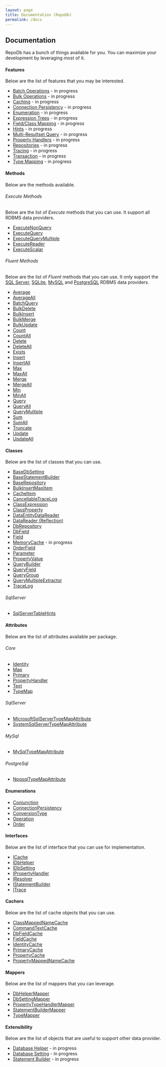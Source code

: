 ```yaml
---
layout: page
title: Documentation (RepoDb)
permalink: /docs
---
```


## Documentation

RepoDb has a bunch of things available for you. You can maximize your development by leveraging most of it.

#### Features

Below are the list of features that you may be interested.

- [Batch Operations](/feature/batch-operations) - in progress
- [Bulk Operations](/feature/bulk-operations) - in progress
- [Caching](/feature/caching) - in progress
- [Connection Persistency](/feature/connection-persistency) - in progress
- [Enumeration](/feature/enumeration) - in progress
- [Expression Trees](/feature/expression-trees) - in progress
- [Field/Class Mapping](/feature/field-class-mapping) - in progress
- [Hints](/feature/hints) - in progress
- [Multi-Resultset Query](/feature/multi-resultset-query) - in progress
- [Property Handlers](/feature/property-handlers) - in progress
- [Repositories](/feature/repositories) - in progress
- [Tracing](/feature/tracing) - in progress
- [Transaction](/feature/transaction) - in progress
- [Type Mapping](/feature/type-mapping) - in progress

#### Methods

Below are the methods available.

###### Execute Methods

Below are the list of *Execute* methods that you can use. It support all RDBMS data providers.

- [ExecuteNonQuery](/operation/executenonquery)
- [ExecuteQuery](/operation/executequery)
- [ExecuteQueryMultiple](/operation/executequerymultiple)
- [ExecuteReader](/operation/executereader)
- [ExecuteScalar](/operation/executescalar)

###### Fluent Methods

Below are the list of *Fluent* methods that you can use. It only support the [SQL Server](https://www.nuget.org/packages/RepoDb.SqlServer), [SQLite](https://www.nuget.org/packages/RepoDb.SqLite), [MySQL](https://www.nuget.org/packages/RepoDb.MySql) and  [PostgreSQL](https://www.nuget.org/packages/RepoDb.PostgreSql) RDBMS data providers.

- [Average](/operation/average)
- [AverageAll](/operation/averageall)
- [BatchQuery](/operation/batchquery)
- [BulkDelete](/operation/bulkdelete)
- [BulkInsert](/operation/bulkinsert)
- [BulkMerge](/operation/bulkmerge)
- [BulkUpdate](/operation/bulkupdate)
- [Count](/operation/count)
- [CountAll](/operation/countall)
- [Delete](/operation/delete)
- [DeleteAll](/operation/deleteall)
- [Exists](/operation/exists)
- [Insert](/operation/insert)
- [InsertAll](/operation/insertall)
- [Max](/operation/max)
- [MaxAll](/operation/maxall)
- [Merge](/operation/merge)
- [MergeAll](/operation/mergeall)
- [Min](/operation/min)
- [MinAll](/operation/minall)
- [Query](/operation/query)
- [QueryAll](/operation/queryall)
- [QueryMultiple](/operation/querymultiple)
- [Sum](/operation/sum)
- [SumAll](/operation/sumall)
- [Truncate](/operation/truncate)
- [Update](/operation/update)
- [UpdateAll](/operation/updateall)

#### Classes

Below are the list of classes that you can use.

- [BaseDbSetting](/class/basedbsetting)
- [BaseStatementBuilder](/class/basestatementbuilder)
- [BaseRepository](/class/baserepository)
- [BulkInsertMapItem](/class/bulkinsertmapitem)
- [CacheItem](/class/cacheitem)
- [CancellableTraceLog](/class/cancellabletracelog)
- [ClassExpression](/class/classexpression)
- [ClassProperty](/class/classproperty)
- [DataEntityDataReader](/class/dataentitydatareader)
- [DataReader (Reflection)](/class/datareader)
- [DbRepository](/class/dbrepository)
- [DbField](/class/dbfield)
- [Field](/class/field)
- [MemoryCache](/class/memorycache) - in progress
- [OrderField](/class/orderfield)
- [Parameter](/class/parameter)
- [PropertyValue](/class/propertyvalue)
- [QueryBuilder](/class/querybuilder)
- [QueryField](/class/queryfield)
- [QueryGroup](/class/querygroup)
- [QueryMultipleExtractor](/class/querymultipleextractor)
- [TraceLog](/class/tracelog)

###### SqlServer

- [SqlServerTableHints](/class/sqlservertablehints)

#### Attributes

Below are the list of attributes available per package.

###### Core

- [Identity](/attribute/identity)
- [Map](/attribute/map)
- [Primary](/attribute/primary)
- [PropertyHandler](/attribute/propertyhandler)
- [Text](/attribute/text)
- [TypeMap](/attribute/typemap)

###### SqlServer

- [MicrosoftSqlServerTypeMapAttribute](/attribute/microsoftsqlservertypemap)
- [SystemSqlServerTypeMapAttribute](/attribute/systemsqlservertypemap)

###### MySql

- [MySqlTypeMapAttribute](/attribute/mysqltypemap)

###### PostgreSql

- [NpgsqlTypeMapAttribute](/attribute/npgsqltypemap)

#### Enumerations

- [Conjunction](/enumeration/conjunction)
- [ConnectionPersistency](/enumeration/connectionpersistency)
- [ConversionType](/enumeration/conversiontype)
- [Operation](/enumeration/operation)
- [Order](/enumeration/order)

#### Interfaces

Below are the list of interface that you can use for implementation.

- [ICache](/interface/icache)
- [IDbHelper](/interface/idbhelper)
- [IDbSetting](/interface/idbsetting)
- [IPropertyHandler](/interface/ipropertyhandler)
- [IResolver](/interface/iresolver)
- [IStatementBuilder](/interface/istatementbuilder)
- [ITrace](/interface/itrace)

#### Cachers

Below are the list of cache objects that you can use.

- [ClassMappedNameCache](/cacher/classmappednamecache)
- [CommandTextCache](/cacher/commandtextcache)
- [DbFieldCache](/cacher/dbfieldcache)
- [FieldCache](/cacher/fieldcache)
- [IdentityCache](/cacher/identitycache)
- [PrimaryCache](/cacher/primarycache)
- [PropertyCache](/cacher/propertycache)
- [PropertyMappedNameCache](/cacher/propertymappednamecache)

#### Mappers

Below are the list of mappers that you can leverage.

- [DbHelperMapper](/mapper/dbhelpermapper)
- [DbSettingMapper](/mapper/dbsettingmapper)
- [PropertyTypeHandlerMapper](/mapper/propertytypehandlermapper)
- [StatementBuilderMapper](/mapper/statementbuildermapper)
- [TypeMapper](/mapper/typemapper)

#### Extensibility

Below are the list of objects that are useful to support other data provider.

- [Database Helper](/extensibility/databasehelper) - in progress
- [Database Setting](/extensibility/databasesetting) - in progress
- [Statement Builder](/extensibility/statementbuilder) - in progress



